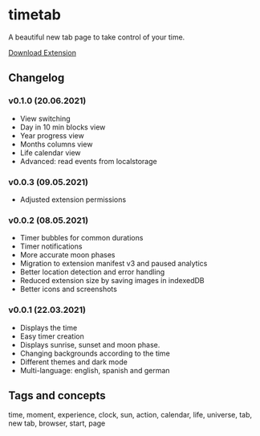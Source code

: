 # timetab

A beautiful new tab page to take control of your time.

[Download Extension](https://chrome.google.com/webstore/detail/timetab/liobdfgkcgpgfeoemlcoelichpjpbkhe)


## Changelog


### v0.1.0 (20.06.2021)

 - View switching
 - Day in 10 min blocks view
 - Year progress view
 - Months columns view
 - Life calendar view
 - Advanced: read events from localstorage

### v0.0.3 (09.05.2021)

 - Adjusted extension permissions

### v0.0.2 (08.05.2021)

 - Timer bubbles for common durations
 - Timer notifications
 - More accurate moon phases
 - Migration to extension manifest v3 and paused analytics
 - Better location detection and error handling
 - Reduced extension size by saving images in indexedDB
 - Better icons and screenshots

### v0.0.1 (22.03.2021)

 - Displays the time
 - Easy timer creation
 - Displays sunrise, sunset and moon phase.
 - Changing backgrounds according to the time
 - Different themes and dark mode
 - Multi-language: english, spanish and german

## Tags and concepts

time, moment, experience, clock, sun, action, calendar, life, universe, tab, new tab, browser, start, page